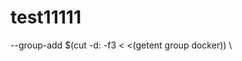 # test11111

<script src="https://gist.github.com/darkrasid/b99feb0cb9d5e77bb2f226807c59e784.js"></script>
--group-add $(cut -d: -f3 < <(getent group docker)) \
